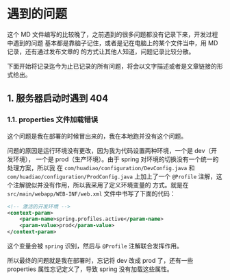 # 遇到的问题

这个 MD 文件编写的比较晚了，之前遇到的很多问题都没有记录下来，开发过程中遇到的问题
基本都是靠脑子记住，或者是记在电脑上的某个文件当中，用 MD 记录，还有通过发布文章的
的方式让其他人知道，问题记录比较分散。

下面开始将记录迄今为止已记录的所有问题，将会以文字描述或者是文章链接的形式给出。

## 1. 服务器启动时遇到 404

### 1.1. properties 文件加载错误

这个问题是我在部署的时候冒出来的，我在本地跑并没有这个问题。

问题的原因是运行环境没有更改，因为我为代码设置两种环境，一个是 dev（开发环境），
一个是 prod（生产环境）。由于 spring 对环境的切换没有一个统一的处理方案，所以我
在 `com/huadiao/configuration/DevConfig.java` 和 `com/huadiao/configuration/ProdConfig.java`
上加上了一个 `@Profile` 注解，这个注解貌似并没有作用，所以我采用了定义环境变量的
方式。就是在 `src/main/webapp/WEB-INF/web.xml` 文件中书写了下面的代码：

```xml
<!-- 激活的开发环境 -->
<context-param>
    <param-name>spring.profiles.active</param-name>
    <param-value>prod</param-value>
</context-param>
```

这个变量会被 `spring` 识别，然后与 `@Profile` 注解联合发挥作用。

所以最终的问题就是我在部署时，忘记将 dev 改成 prod 了，还有一些 properties
属性忘记定义了，导致 spring 没有加载这些属性。
